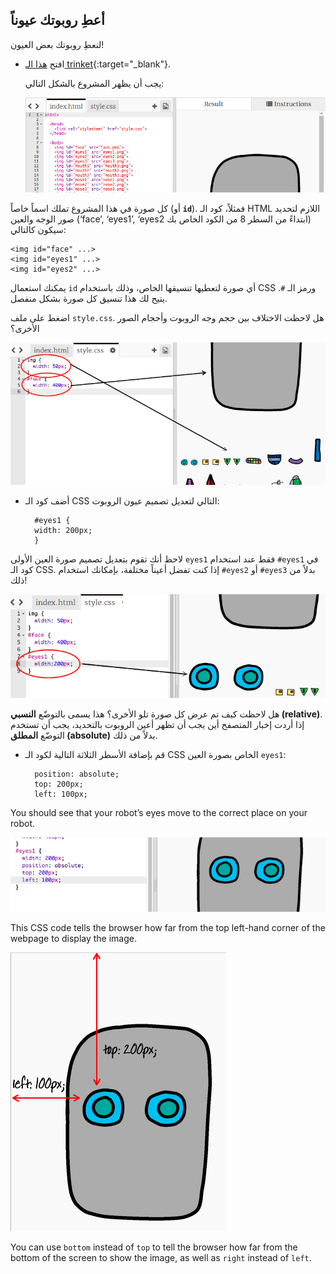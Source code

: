## أعطِ روبوتك عيوناً

لنعطِ روبوتك بعض العيون!

+ افتح [هذا الـ trinket](http://jumpto.cc/web-robot){:target="_blank"}.
    
    يجب أن يظهر المشروع بالشكل التالي:
    
    ![لقطة الشاشة](images/robot-starter.png)

كل صورة في هذا المشروع تملك اسماً خاصاً (أو **`id`**). فمثلاً، كود الـ HTML اللازم لتحديد صور الوجه والعين (‘face’, ‘eyes1’, ‘eyes2 ابتداءً من السطر 8 من الكود الخاص بك) سيكون كالتالي:

    <img id="face" ...>
    <img id="eyes1" ...>
    <img id="eyes2" ...>
    

يمكنك استعمال `id` أي صورة لتعطيها تنسيقها الخاص، وذلك باستخدام CSS ورمز الـ `#`. يتيح لك هذا تنسيق كل صورة بشكل منفصل.

اضغط على ملف `style.css`. هل لاحظت الاختلاف بين حجم وجه الروبوت وأحجام الصور الأخرى؟

![لقطة الشاشة](images/robot-id.png)

+ أضف كود الـ CSS التالي لتعديل تصميم عيون الروبوت:
    
        #eyes1 {
        width: 200px;
        }
        

لاحظ أنك تقوم بتعديل تصميم صورة العين الأولى `eyes1` فقط عند استخدام `#eyes1` في كود الـ CSS. إذا كنت تفضل أعيناً مختلفة، بإمكانك استخدام `#eyes2` أو `#eyes3` بدلاً من ذلك!

![لقطة الشاشة](images/robot-eyes-width.png)

هل لاحظت كيف تم عرض كل صورة تلو الأخرى؟ هذا يسمى بالتوضّع **النسبي (relative)**. إذا أردت إخبار المتصفح أين يجب أن تظهر أعين الروبوت بالتحديد، يجب أن تستخدم التوضّع **المطلق (absolute)** بدلاً من ذلك.

+ قم بإضافة الأسطر الثلاثة التالية لكود الـ CSS الخاص بصورة العين `eyes1`:
    
        position: absolute;
        top: 200px;
        left: 100px;
        

You should see that your robot’s eyes move to the correct place on your robot.

![لقطة الشاشة](images/robot-eyes-position.png)

This CSS code tells the browser how far from the top left-hand corner of the webpage to display the image.

![لقطة الشاشة](images/robot-eyes-position2.png)

You can use `bottom` instead of `top` to tell the browser how far from the bottom of the screen to show the image, as well as `right` instead of `left`.